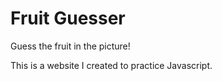 # Fruit Guesser
Guess the fruit in the picture!

This is a website I created to practice Javascript. 
